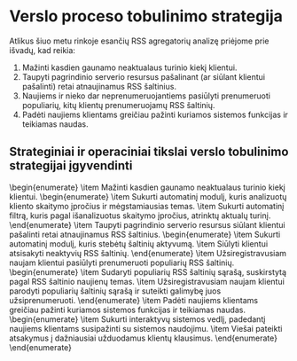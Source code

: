 ﻿# Verslo proceso tobulinimo strategija

Atlikus šiuo metu rinkoje esančių RSS agregatorių analizę priėjome prie išvadų, kad reikia:

1. Mažinti kasdien gaunamo neaktualaus turinio kiekį klientui.
1. Taupyti pagrindinio serverio resursus pašalinant (ar siūlant klientui pašalinti) retai atnaujinamus RSS šaltinius.
1. Naujiems ir nieko dar neprenumeruojantiems pasiūlyti prenumeruoti populiarių, kitų klientų prenumeruojamų RSS šaltinių.
1. Padėti naujiems klientams greičiau pažinti kuriamos sistemos funkcijas ir teikiamas naudas.

## Strateginiai ir operaciniai tikslai verslo tobulinimo strategijai įgyvendinti

\begin{enumerate}
    \item Mažinti kasdien gaunamo neaktualaus turinio kiekį klientui.
        \begin{enumerate}
            \item Sukurti automatinį modulį, kuris analizuotų kliento skaitymo įpročius ir mėgstamiausias temas.
            \item Sukurti automatinį filtrą, kuris pagal išanalizuotus skaitymo įpročius, atrinktų aktualų turinį.
        \end{enumerate}
    \item Taupyti pagrindinio serverio resursus siūlant klientui pašalinti retai atnaujinamus RSS šaltinius.
        \begin{enumerate}
            \item Sukurti automatinį modulį, kuris stebėtų šaltinių aktyvumą.
            \item Siūlyti klientui atsisakyti neaktyvių RSS šaltinių.
        \end{enumerate}
    \item Užsiregistravusiam naujam klientui pasiūlyti prenumeruoti populiarių RSS šaltinių.
        \begin{enumerate}
            \item Sudaryti populiarių RSS šaltinių sąrašą, suskirstytą pagal RSS šaltinio naujienų temas.
            \item Užsiregistravusiam naujam klientui parodyti populiarių šaltinių sąrašą ir suteikti galimybę juos užsiprenumeruoti.
        \end{enumerate}
    \item Padėti naujiems klientams greičiau pažinti kuriamos sistemos funkcijas ir teikiamas naudas.
        \begin{enumerate}
            \item Sukurti interaktyvų sistemos vedlį, padedantį naujiems klientams susipažinti su sistemos naudojimu.
			\item Viešai pateikti atsakymus į dažniausiai užduodamus klientų klausimus.
        \end{enumerate}
\end{enumerate}
